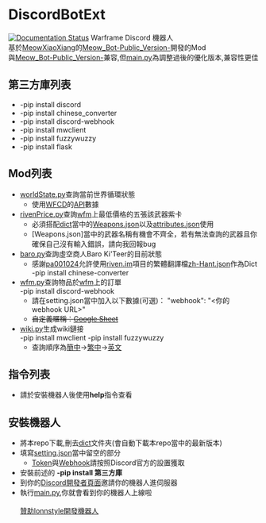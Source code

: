 # DiscordBotExt
[![Documentation Status](https://readthedocs.org/projects/discordbotextension/badge/?version=latest)](https://discordbotextension.readthedocs.io/zh_TW/latest/?badge=latest)
Warframe Discord 機器人<br/>
基於[MeowXiaoXiang](https://github.com/MeowXiaoXiang/Meow_Bot-Public_Version-/commits?author=MeowXiaoXiang)的[Meow_Bot-Public_Version-](https://github.com/MeowXiaoXiang/Meow_Bot-Public_Version-)開發的Mod<br/>
與[Meow_Bot-Public_Version-](https://github.com/MeowXiaoXiang/Meow_Bot-Public_Version-)兼容,但[main.py](main.py)為調整過後的優化版本,兼容性更佳

## 第三方庫列表<br/>
* -pip install discord
* -pip install chinese_converter
* -pip install discord-webhook
* -pip install mwclient
* -pip install fuzzywuzzy
* -pip install flask

## Mod列表<br/>
* [worldState.py](cmds/worldState.py)查詢當前世界循環狀態<br/>
  * 使用[WFCD](https://github.com/WFCD/)的[API](https://docs.warframestat.us/)數據
* [rivenPrice.py](cmds/rivenPrice.py)查詢[wfm](https://warframe.market)上最低價格的五張該武器紫卡<br/>
  * 必須搭配[dict](dict)當中的[Weapons.json](Weapons.json)以及[attributes.json](attributes.json)使用
  * [Weapons.json]當中的武器名稱有機會不齊全，若有無法查詢的武器且你確保自己沒有輸入錯誤，請向我回報bug
* [baro.py](cmds/baro.py)查詢虛空商人Baro Ki'Teer的目前狀態<br/>
  * 感謝[pa001024](https://github.com/pa001024)允許使用[riven.im](https://riven.im)項目的繁體翻譯檔[zh-Hant.json](https://raw.githubusercontent.com/lonnstyle/riven-mirror/dev/src/i18n/lang/zh-Hant.json)作為Dict
  -pip install chinese-converter
* [wfm.py](cmds/wfm.py)查詢物品於[wfm](https://warframe.market)上的訂單<br/>
  -pip install discord-webhook
  * 請在setting.json當中加入以下數據(可選)：
    "webhook": "<你的webhook URL>"
  * <s>自定義暱稱：[Google Sheet](https://docs.google.com/spreadsheets/d/1AMxTBp1_HdVbjdxnpTGqy_16OoP-CBeBc9117ZXGhEQ/edit?usp=sharing)</s>
* [wiki.py](cmds/wiki.py)生成wiki鏈接<br/>
  -pip install mwclient
  -pip install fuzzywuzzy
  * 查詢順序為[簡中](https://warframe.huijiwiki.com)→[繁中](https://warframe.fandom.com/zh-tw)→[英文](https://warframe.fandom.com)

## 指令列表<br/>
* 請於安裝機器人後使用**help**指令查看

## 安裝機器人<br/>
* 將本repo下載,刪去[dict](dict)文件夾(會自動下載本repo當中的最新版本)
* 填寫[setting.json](setting.json)當中留空的部分
  * [Token](https://discord.com/developers/applications)與[Webhook](https://support.discord.com/hc/zh-tw/articles/228383668-%E4%BD%BF%E7%94%A8%E7%B6%B2%E7%B5%A1%E9%89%A4%E6%89%8B-Webhooks-)請按照Discord官方的設置獲取
* 安裝前述的 **-pip install 第三方庫**
* 到你的[Discord開發者頁面](https://discord.com/developers/applications)邀請你的機器人進伺服器
* 執行[main.py](main.py),你就會看到你的機器人上線啦
<br/><br/>
<a href="https://www.patreon.com/bePatron?u=47066858" data-patreon-widget-type="贊助lonnstyle開發機器人">贊助lonnstyle開發機器人</a>
